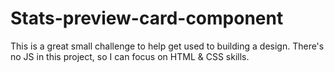 # Stats-preview-card-component
This is a great small challenge to help get used to building a design. There's no JS in this project, so I can focus on HTML &amp; CSS skills.
